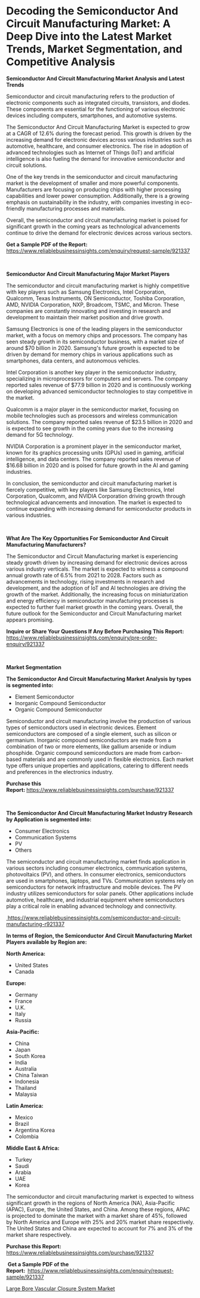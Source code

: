 <p><h1>Decoding the Semiconductor And Circuit Manufacturing Market: A Deep Dive into the Latest Market Trends, Market Segmentation, and Competitive Analysis</h1></p><p><strong>Semiconductor And Circuit Manufacturing Market Analysis and Latest Trends</strong></p>
<p><p>Semiconductor and circuit manufacturing refers to the production of electronic components such as integrated circuits, transistors, and diodes. These components are essential for the functioning of various electronic devices including computers, smartphones, and automotive systems.</p><p>The Semiconductor And Circuit Manufacturing Market is expected to grow at a CAGR of 12.6% during the forecast period. This growth is driven by the increasing demand for electronic devices across various industries such as automotive, healthcare, and consumer electronics. The rise in adoption of advanced technologies such as Internet of Things (IoT) and artificial intelligence is also fueling the demand for innovative semiconductor and circuit solutions.</p><p>One of the key trends in the semiconductor and circuit manufacturing market is the development of smaller and more powerful components. Manufacturers are focusing on producing chips with higher processing capabilities and lower power consumption. Additionally, there is a growing emphasis on sustainability in the industry, with companies investing in eco-friendly manufacturing processes and materials.</p><p>Overall, the semiconductor and circuit manufacturing market is poised for significant growth in the coming years as technological advancements continue to drive the demand for electronic devices across various sectors.</p></p>
<p><strong>Get a Sample PDF of the Report:&nbsp;</strong> <a href="https://www.reliablebusinessinsights.com/enquiry/request-sample/921337">https://www.reliablebusinessinsights.com/enquiry/request-sample/921337</a></p>
<p>&nbsp;</p>
<p><strong>Semiconductor And Circuit Manufacturing Major Market Players</strong></p>
<p><p>The semiconductor and circuit manufacturing market is highly competitive with key players such as Samsung Electronics, Intel Corporation, Qualcomm, Texas Instruments, ON Semiconductor, Toshiba Corporation, AMD, NVIDIA Corporation, NXP, Broadcom, TSMC, and Micron. These companies are constantly innovating and investing in research and development to maintain their market position and drive growth.</p><p>Samsung Electronics is one of the leading players in the semiconductor market, with a focus on memory chips and processors. The company has seen steady growth in its semiconductor business, with a market size of around $70 billion in 2020. Samsung's future growth is expected to be driven by demand for memory chips in various applications such as smartphones, data centers, and autonomous vehicles.</p><p>Intel Corporation is another key player in the semiconductor industry, specializing in microprocessors for computers and servers. The company reported sales revenue of $77.9 billion in 2020 and is continuously working on developing advanced semiconductor technologies to stay competitive in the market.</p><p>Qualcomm is a major player in the semiconductor market, focusing on mobile technologies such as processors and wireless communication solutions. The company reported sales revenue of $23.5 billion in 2020 and is expected to see growth in the coming years due to the increasing demand for 5G technology.</p><p>NVIDIA Corporation is a prominent player in the semiconductor market, known for its graphics processing units (GPUs) used in gaming, artificial intelligence, and data centers. The company reported sales revenue of $16.68 billion in 2020 and is poised for future growth in the AI and gaming industries.</p><p>In conclusion, the semiconductor and circuit manufacturing market is fiercely competitive, with key players like Samsung Electronics, Intel Corporation, Qualcomm, and NVIDIA Corporation driving growth through technological advancements and innovation. The market is expected to continue expanding with increasing demand for semiconductor products in various industries.</p></p>
<p>&nbsp;</p>
<p><strong>What Are The Key Opportunities For Semiconductor And Circuit Manufacturing Manufacturers?</strong></p>
<p><p>The Semiconductor and Circuit Manufacturing market is experiencing steady growth driven by increasing demand for electronic devices across various industry verticals. The market is expected to witness a compound annual growth rate of 6.5% from 2021 to 2028. Factors such as advancements in technology, rising investments in research and development, and the adoption of IoT and AI technologies are driving the growth of the market. Additionally, the increasing focus on miniaturization and energy efficiency in semiconductor manufacturing processes is expected to further fuel market growth in the coming years. Overall, the future outlook for the Semiconductor and Circuit Manufacturing market appears promising.</p></p>
<p><strong>Inquire or Share Your Questions If Any Before Purchasing This Report:</strong> <a href="https://www.reliablebusinessinsights.com/enquiry/pre-order-enquiry/921337">https://www.reliablebusinessinsights.com/enquiry/pre-order-enquiry/921337</a></p>
<p>&nbsp;</p>
<p><strong>Market Segmentation</strong></p>
<p><strong>The Semiconductor And Circuit Manufacturing Market Analysis by types is segmented into:</strong></p>
<p><ul><li>Element Semiconductor</li><li>Inorganic Compound Semiconductor</li><li>Organic Compound Semiconductor</li></ul></p>
<p><p>Semiconductor and circuit manufacturing involve the production of various types of semiconductors used in electronic devices. Element semiconductors are composed of a single element, such as silicon or germanium. Inorganic compound semiconductors are made from a combination of two or more elements, like gallium arsenide or indium phosphide. Organic compound semiconductors are made from carbon-based materials and are commonly used in flexible electronics. Each market type offers unique properties and applications, catering to different needs and preferences in the electronics industry.</p></p>
<p><strong>Purchase this Report:&nbsp;</strong><a href="https://www.reliablebusinessinsights.com/purchase/921337">https://www.reliablebusinessinsights.com/purchase/921337</a></p>
<p>&nbsp;</p>
<p><strong>The Semiconductor And Circuit Manufacturing Market Industry Research by Application is segmented into:</strong></p>
<p><ul><li>Consumer Electronics</li><li>Communication Systems</li><li>PV</li><li>Others</li></ul></p>
<p><p>The semiconductor and circuit manufacturing market finds application in various sectors including consumer electronics, communication systems, photovoltaics (PV), and others. In consumer electronics, semiconductors are used in smartphones, laptops, and TVs. Communication systems rely on semiconductors for network infrastructure and mobile devices. The PV industry utilizes semiconductors for solar panels. Other applications include automotive, healthcare, and industrial equipment where semiconductors play a critical role in enabling advanced technology and connectivity.</p></p>
<p><a href="https://www.reliablebusinessinsights.com/semiconductor-and-circuit-manufacturing-r921337">&nbsp;https://www.reliablebusinessinsights.com/semiconductor-and-circuit-manufacturing-r921337</a></p>
<p><strong>In terms of Region, the Semiconductor And Circuit Manufacturing Market Players available by Region are:</strong></p>
<p>
    <p> <strong> North America: </strong>
        <ul>
            <li>United States</li>
            <li>Canada</li>
        </ul>
        </p> 
    <p> <strong> Europe: </strong>
        <ul>
            <li>Germany</li>
            <li>France</li>
            <li>U.K.</li>
            <li>Italy</li>
            <li>Russia</li>
        </ul>
        </p> 
    <p> <strong> Asia-Pacific: </strong>
        <ul>
            <li>China</li>
            <li>Japan</li>
            <li>South Korea</li>
            <li>India</li>
            <li>Australia</li>
            <li>China Taiwan</li>
            <li>Indonesia</li>
            <li>Thailand</li>
            <li>Malaysia</li>
        </ul>
        </p> 
    <p> <strong> Latin America: </strong>
        <ul>
            <li>Mexico</li>
            <li>Brazil</li>
            <li>Argentina Korea</li>
            <li>Colombia</li>
        </ul>
        </p> 
    <p> <strong> Middle East & Africa: </strong>
        <ul>
            <li>Turkey</li>
            <li>Saudi</li>
            <li>Arabia</li>
            <li>UAE</li>
            <li>Korea</li>
        </ul>
    </p>
    </p>
<p><p>The semiconductor and circuit manufacturing market is expected to witness significant growth in the regions of North America (NA), Asia-Pacific (APAC), Europe, the United States, and China. Among these regions, APAC is projected to dominate the market with a market share of 45%, followed by North America and Europe with 25% and 20% market share respectively. The United States and China are expected to account for 7% and 3% of the market share respectively.</p></p>
<p><strong>Purchase this Report: </strong><a href="https://www.reliablebusinessinsights.com/purchase/921337">https://www.reliablebusinessinsights.com/purchase/921337</a></p>
<p>&nbsp;<strong>Get a Sample PDF of the Report:&nbsp;&nbsp;</strong><a href="https://www.reliablebusinessinsights.com/enquiry/request-sample/921337">https://www.reliablebusinessinsights.com/enquiry/request-sample/921337</a></p>
<p><strong></strong></p>
<p><p><a href="https://github.com/AndreanneHane2023/Market-Research-Report-List-1/blob/main/large-bore-vascular-closure-system-market.md">Large Bore Vascular Closure System Market</a></p></p>
